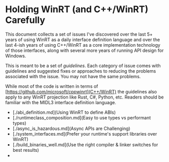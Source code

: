 # Holding WinRT (and C++/WinRT) Carefully

This document collects a set of issues I've discovered over the last 5+ years of
using WinRT as a daily interface definition language and over the last 4-ish
years of using C++/WinRT as a core implementation technology of those
interfaces, along with several more years of running API design for Windows.

This is meant to be a set of *guidelines*. Each category of issue comes with
guidelines and suggested fixes or approaches to reducing the problems associated
with the issue.  You may not have the same problems.

While most of the code is written in terms of
[https://github.com/microsoft/cppwinrt](C++/WinRT) the guidelines also apply to
any WinRT projection like Rust, C#, Python, etc. Readers should be familiar with
the MIDL3 interface definition language.

* [./abi_definition.md](Using WinRT to define ABIs)
* [./runtimeclass_composition.md](Easy to use types vs performant types)
* [./async_is_hazardous.md](Async APIs are Challenging)
* [./system_interfaces.md](Prefer your runtime's support libraries over WinRT)
* [./build_binaries_well.md](Use the right compiler & linker switches for best results)
* 